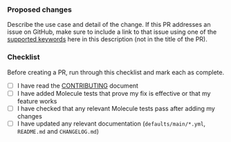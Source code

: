 ### Proposed changes
Describe the use case and detail of the change. If this PR addresses an issue on GitHub, make sure to include a link to that issue using one of the [supported keywords](https://docs.github.com/en/github/managing-your-work-on-github/linking-a-pull-request-to-an-issue) here in this description (not in the title of the PR).

### Checklist
Before creating a PR, run through this checklist and mark each as complete.

-   [ ] I have read the [CONTRIBUTING](https://github.com/nginxinc/ansible-role-nginx_controller_integration_role/blob/main/CONTRIBUTING.md) document
-   [ ] I have added Molecule tests that prove my fix is effective or that my feature works
-   [ ] I have checked that any relevant Molecule tests pass after adding my changes
-   [ ] I have updated any relevant documentation (`defaults/main/*.yml`, `README.md` and `CHANGELOG.md`)
